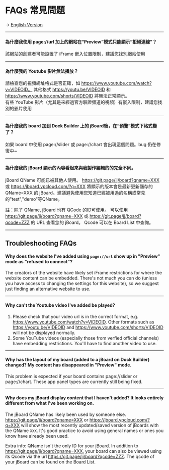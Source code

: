 # FAQs 常見問題

-> [English Version](#Troubleshooting-FAQs)

---

#### 為什麼我使用 page://url 加上的網站在“Preview”模式只能顯示“拒絕連線”？
該網站的創建者可能設置了 iFrame 嵌入位置限制，建議您找別網站使用

---

#### 為什麼我的 Youtube 影片無法播放？
請檢查您的視頻網址格式是否正確，如 https://www.youtube.com/watch?v=VIDEOID。 其他格式 https://youtu.be/VIDEOID 和 https://www.youtube.com/shorts/VIDEOID 將無法正常顯示。<br>
有些 YouTube 影片（尤其是來經過官方驗證頻道的視頻）有嵌入限制，建議您找別的影片使用

---

#### 為什麼我的 board 加到 Dock Builder 上的 jBoard後，在“預覽”模式下格式變了？
如果 board 中使用 page://slider 或 page://chart 會出現這個問題。bug 仍在修復中~ 

---

#### 為什麼我的 jBoard 顯示的內容看起來與我製作編輯的的完全不同。
jBoard QName 可能已被其他人使用。 https://git.page/jj/board?qname=XXX 或 https://jboard.ypcloud.com/?q=XXX  將顯示的版本會是最新更新儲存的 QName=XXX 的 jBoard。建議避免使用您知道已經被用過的名稱或常見的"test","demo"等QName。

註：除了 QName, jBoard 也有 QCode 的ID可使用。 可以使用 https://git.page/jj/board?qname=XXX 或 https://git.page/jj/board?qcode=ZZZ 的 URL 查看您的 jBoard。 Qcode 可以在 Board List 中查詢。

---

## Troubleshooting FAQs
#### Why does the website I've added using `page://url` show up in "Preview" mode as "refused to connect"?
The creators of the website have likely set iFrame restrictions for where the website content can be embedded. There's not much you can do (unless you have access to changing the settings for this website), so we suggest just finding an alternative website to use. 

---

#### Why can't the Youtube video I've added be played?
  1. Please check that your video url is in the correct format, e.g. https://www.youtube.com/watch?v=VIDEOID. Other formats such as  https://youtu.be/VIDEOID and https://www.youtube.com/shorts/VIDEOID will not be displayed normally. 
  2. Some YouTube videos (especially those from verfied official channels) have embedding restrictions. You'll have to find another video to use.

---

#### Why has the layout of my board (added to a jBoard on Dock Builder) changed? My content has disappeared in "Preview" mode. 
  This problem is expected if your board contains page://slider or page://chart. These app panel types are currently still being fixed.

---

#### Why does my jBoard display content that I haven't added? It looks entirely different from what I've been working on. 
  The jBoard QName has likely been used by someone else. https://git.page/jj/board?qname=XXX or https://jboard.ypcloud.com/?q=XXX will show the most recently updated/saved version of jBoards with the QName `XXX`. It's good practice to avoid using general names or ones you know have already been used. 

Extra info: 
QName isn't the only ID for your jBoard. In addition to https://git.page/jj/board?qname=XXX, your board can also be viewed using its Qcode via the url https://git.page/jj/board?qcode=ZZZ. The qcode of your jBoard can be found on the Board List. 
